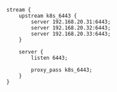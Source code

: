     stream {
        upstream k8s_6443 {
            server 192.168.20.31:6443;
            server 192.168.20.32:6443;
            server 192.168.20.33:6443;
        }

        server {
            listen 6443;

            proxy_pass k8s_6443;
        }
    }